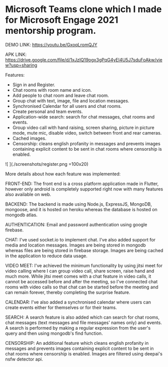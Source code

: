 # Microsoft Teams clone which I made for Microsoft Engage 2021 mentorship program.

DEMO LINK: https://youtu.be/GxoqLromQJY

APK LINK: https://drive.google.com/file/d/1xJzIQ19ogx3gPqG4yEl4U5J7sduFoAkw/view?usp=sharing

Features:
- Sign in and Register.
- Chat rooms with room name and icon.
- Add people to chat room and leave chat room.
- Group chat with text, image, file and location messages.
- Synchronised Calendar for all users and chat rooms.
- Create personal and team events.
- Application-wide search: search for chat messages, chat rooms and events.
- Group video call with hand raising, screen sharing, picture in picture mode, mute mic, disable video, switch between front and rear cameras.
- Cached images.
- Censorship: cleans english profanity in messages and prevents images containing explicit content to be sent in chat rooms where censorship is enabled.

![ ](./screenshots/register.png =100x20)

More details about how each feature was implemented:

FRONT-END: The front end is a cross platform application made in Flutter, however only android is completely supported right now with many features also available on web.

BACKEND: The backend is made using Node.js, ExpressJS, MongoDB, mongoose, and it is hosted on heroku whereas the database is hosted on mongodb atlas.

AUTHENTICATION: Email and password authentication using google firebase.

CHAT: I've used socket.io to implement chat. I've also added support for media and location messages. Images are being stored in mongodb whereas files are being stored in firebase storage. Images are being cached in the application to reduce data usage.

VIDEO MEET: I've achieved the minimum functionality by using jitsi meet for video calling where I can group video call, share screen, raise hand and much more. While jitsi meet comes with a chat feature in video calls, it cannot be accessed before and after the meeting, so I've connected chat rooms with video calls so that chat can be started before the meeting and can remain forever, thereby completing the surprise feature.

CALENDAR: I've also added a synchronised calendar where users can create events either for themselves or for their teams.

SEARCH: A search feature is also added which can search for chat rooms, chat messages (text messages and file messages' names only) and events. A search is performed by making a regular expression from the user's query and then using mongodb's find function.

CENSORSHIP: An additional feature which cleans english profanity in messages and prevents images containing explicit content to be sent in chat rooms where censorship is enabled. Images are filtered using deepai's nsfw detector api.
